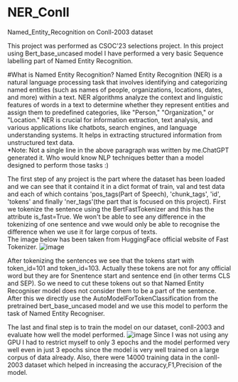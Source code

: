 # NER_Conll
Named_Entity_Recognition on Conll-2003 dataset

This project was performed as CSOC'23 selections project.
In this project using Bert_base_uncased model I have performed a very basic Sequence labelling part of Named Entity Recognition.

#What is Named Entity Recognition?
Named Entity Recognition (NER) is a natural language processing task that involves identifying and categorizing named entities (such as names of people, organizations, locations, dates, and more) 
within a text. NER algorithms analyze the context and linguistic features of words in a text to determine whether they represent entities and assign them to predefined categories, 
like "Person," "Organization," or "Location." NER is crucial for information extraction, text analysis, and various applications like chatbots, search engines, and language understanding systems.
It helps in extracting structured information from unstructured text data.<br>
*Note: Not a single line in the above paragraph was written by me.ChatGPT generated it. Who would know NLP techniques better than a model designed to perform those tasks :)

The first step of any project is the part where the dataset has been loaded and we can see that it containd it in a dict format of train, val and test data and each of which contains 'pos_tags(Part of Speech),
'chunk_tags', 'id', 'tokens' and finally 'ner_tags'(the part that is focused on this project).
First we tokenize the sentence using the BertFastTokenizer and this has the attribute is_fast=True.
We won't be able to see any difference in the tokenizing of one sentence and vwe would only be able to recognise the difference when we use it for large corpus of texts.<br>
The image below has been taken from HuggingFace official website of Fast Tokenizer.
![image](https://github.com/averagestud/NER_Conll/assets/128608033/05b93a9e-d9e8-49de-ba28-e2b85552f146)

After tokenizing the sentences we see that the tokens start with token_id=101 and token_id=103.
Actually these tokens are not for any official word but they are for Snentence start and sentence end (in other terms CLS and SEP).
So we need to cut these tokens out so that Named Entity Recogniser model does not consider them to be a part of the sentence.
After this we directly use the AutoModelForTokenClassification from the pretrained bert_base_uncased model and we use this model to perform the task of Named Entity Recogniser.


The last and final step is to train the model on our dataset, conll-2003 and evaluate how well the model performed.
![image](https://github.com/averagestud/NER_Conll/assets/128608033/5eb7d300-234e-44e2-ba0e-37348697b09e)
Since I was not using any GPU I had to restrict myself to only 3 epochs and the model performed very well even in just 3 epochs since the model is very well trained on a large corpus of data already.
Also, there were 14000 training data in the conll-2003 dataset which helped in increasing the accuracy,F1,Precision of the model.
